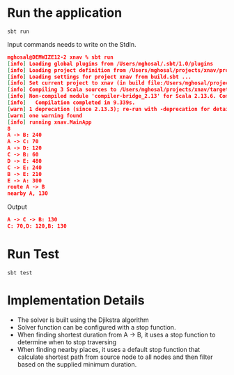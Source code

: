 # Run the application
```
sbt run
```
Input commands needs to write on the StdIn.
```json
mghosal@DEMWIZE12-2 xnav % sbt run
[info] Loading global plugins from /Users/mghosal/.sbt/1.0/plugins
[info] Loading project definition from /Users/mghosal/projects/xnav/project
[info] Loading settings for project xnav from build.sbt ...
[info] Set current project to xnav (in build file:/Users/mghosal/projects/xnav/)
[info] Compiling 3 Scala sources to /Users/mghosal/projects/xnav/target/scala-2.13/classes ...
[info] Non-compiled module 'compiler-bridge_2.13' for Scala 2.13.6. Compiling...
[info]   Compilation completed in 9.339s.
[warn] 1 deprecation (since 2.13.3); re-run with -deprecation for details
[warn] one warning found
[info] running xnav.MainApp 
8
A -> B: 240
A -> C: 70
A -> D: 120
C -> B: 60
D -> E: 480
C -> E: 240
B -> E: 210
E -> A: 300
route A -> B
nearby A, 130

```
Output
```json
A -> C -> B: 130
C: 70,D: 120,B: 130
```

# Run Test
```
sbt test
```
# Implementation Details
* The solver is built using the Djikstra algorithm
* Solver function can be configured with a stop function.
* When finding shortest duration from A -> B, it uses a stop function to determine when to stop traversing
* When finding nearby places, it uses a default stop function that calculate shortest path from source node to all nodes and then filter based on the supplied minimum duration.

